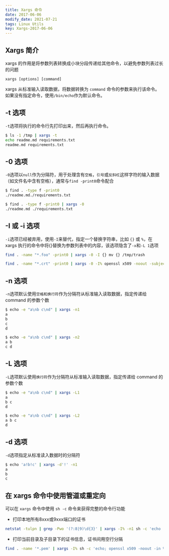 ```yaml
---
title: Xargs 命令
date: 2017-06-06
modify_date: 2021-07-21
tags: Linux Utils
key: Xargs-2017-06-06
---
```


## Xargs 简介

xargs 的作用是将参数列表转换成小块分段传递给其他命令，以避免参数列表过长的问题

`xargs [options] [command]`

xargs 从标准输入读取数据，将数据转换为 `command` 命令的参数来执行该命令。如果没有指定命令，使用`/bin/echo`作为默认命令。

<!--more-->

## -t 选项

`-t`选项将执行的命令行先打印出来，然后再执行命令。

```bash
$ ls -1 /tmp | xargs -t
echo readme.md requirements.txt
readme.md requirements.txt
```

## -0 选项

`-0`选项以`null`作为分隔符，用于处理含有`空格`，`引号`或`反斜杠`这样字符的输入数据（如文件名中含有空格），通常与`find -print0`命令配合

```bash
$ find . -type f -print0
./readme.md./requirements.txt

$ find . -type f -print0 | xargs -0
./readme.md ./requirements.txt
```

## -I 或 -i 选项

`-i`选项已经被弃用，使用`-I`来替代，指定一个替换字符串，比如 `{}` 或 `%`，在 xargs 执行的命令中将{}替换为参数列表中的内容，该选项隐含了`-x`和`-L 1`选项

```bash
find . -name "*.foo" -print0 | xargs -0 -I {} mv {} /tmp/trash

find . -name "*.crt" -print0 | xargs -0 -I% openssl x509 -noout -subject -enddate -in %
```

## -n 选项

`-n`选项默认使用`空格和换行符`作为分隔符从标准输入读取数据，指定传递给 command 的参数个数

```bash
$ echo -e "a\nb c\nd" | xargs -n1
a
b
c
d

$ echo -e "a\nb c\nd" | xargs -n2
a b
c d
```

## -L 选项

`-L`选项默认使用`换行符`作为分隔符从标准输入读取数据，指定传递给 command 的参数个数

```bash
$ echo -e "a\nb c\nd" | xargs -L1
a
b c
d

$ echo -e "a\nb c\nd" | xargs -L2
a b c
d
```

## -d 选项

`-d`选项指定从标准读入数据时的分隔符

```bash
$ echo 'a!b!c' | xargs -d'!' -n1
a
b
c
```

## 在 xargs 命令中使用管道或重定向

可以在 `xargs` 命令中使用 `sh -c` 命令来获得完整的命令行功能

- 打印本地所有8xxx或9xxx端口的证书

```bash
netstat -tulpn | grep -Pwo '(?:8|9)\d{3}' | xargs -I% -n1 sh -c 'echo | openssl s_client -connect localhost:% 2>/dev/null | openssl x509'
```

- 打印当前目录及子目录下的证书信息，证书间用空行分隔

```bash
find . -name '*.pem' | xargs -I% sh -c 'echo; openssl x509 -noout -in % -subject -dates -ext subjectAltName'
```

